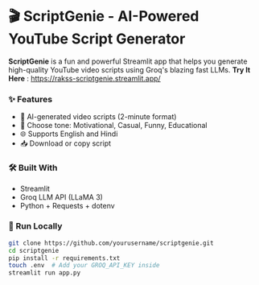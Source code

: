 # 🎬 ScriptGenie - AI-Powered YouTube Script Generator

**ScriptGenie** is a fun and powerful Streamlit app that helps you generate high-quality YouTube video scripts using Groq's blazing fast LLMs.
**Try It Here** : https://rakss-scriptgenie.streamlit.app/

### ✨ Features
- 🧠 AI-generated video scripts (2-minute format)
- 🎨 Choose tone: Motivational, Casual, Funny, Educational
- 🌐 Supports English and Hindi
- 📥 Download or copy script

### 🛠️ Built With
- Streamlit
- Groq LLM API (LLaMA 3)
- Python + Requests + dotenv

### 🚀 Run Locally

```bash
git clone https://github.com/yourusername/scriptgenie.git
cd scriptgenie
pip install -r requirements.txt
touch .env  # Add your GROQ_API_KEY inside
streamlit run app.py
